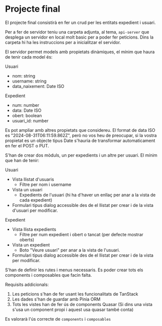 # Projecte final

El projecte final consistirà en fer un crud per les entitats expedient i usuari.

Per a fer de servidor teniu una carpeta adjunta, al tema, `api-server` que desplega un servidor en local molt basic per a poder fer peticions. Dins la carpeta hi ha les instruccions per a inicialitzar el servidor.

El servidor permet models amb propietats dinàmiques, el mínim que haura de tenir cada model és:

Usuari
- nom: string
- username: string
- data_naixement: Date ISO

Expedient
- num: number
- data: Date ISO
- obert: boolean
- usuari_id: number

Es pot ampliar amb altres propietats que considereu. El format de data ISO es "2024-08-31T06:11:59.862Z", però no vos heu de preocupar, si la vostra propietat es un objecte tipus Date s'hauria de transformar automaticament en fer el POST o PUT.

S'han de crear dos mòduls, un per expedients i un altre per usuari. El mínim que han de tenir:

Usuari
- Vista llistat d'usuaris
  - Filtre per nom i username
- Vista un usuari
  - Expedients de l'usuari (hi ha d'haver un enllaç per anar a la vista de cada expedient)
- Formulari tipus dialog accessible des de el llistat per crear i de la vista d'usuari per modificar.

Expedient
- Vista llista expedients
  - Filtre per num expedient i obert o tancat (per defecte mostrar oberts)
- Vista un expedient
  - Boto "Veure usuari" per anar a la vista de l'usuari.
- Formulari tipus dialog accessible des de el llistat per crear i de la vista per modificar.

S'han de definir les rutes i menus necessaris. Es poder crear tots els components i composables que facin falta.

Requisits addicionals:
1. Les peticions s'han de fer usant les funcionalitats de TanStack
2. Les dades s'han de guardar amb Pinia ORM
3. Tots les vistes han de fer ús de components Quasar (Si dins una vista s'usa un component propi i aquest usa quasar també conta)

Es valorarà l'ús correcte de `components` i `composables`